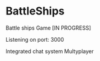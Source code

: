 # BattleShips
 Battle ships Game [IN PROGRESS] 
 
 Listening on port: 3000
 
 Integrated chat system
 Multyplayer
 
 
